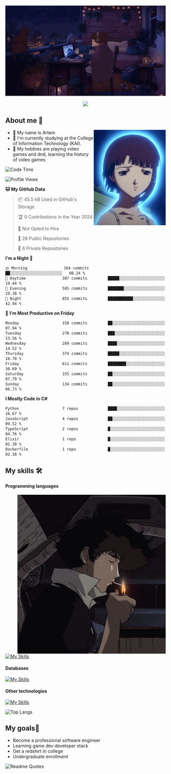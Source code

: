 <div align="center">
  <p>
    <img src="assets/lo-fi.gif">
  </p>
  <p>
    <img src="https://readme-typing-svg.herokuapp.com?color=%2336BCF7&lines=Welcome-to-my-profile&center=true&width=380&height=50&duration=4000&pause=1000">
  </p>
</div>

<div>
  <h2>About me 🚀</h2>
   <div align="center">
    <img src="assets/lain2.gif" align="right" height="300px">
  </div>
  <ul>
    <li>👨 My name is Artem</li>
    <li>🌱 I'm currently studying at the College of Information Technology (KAI).</li>
    <li>👾 My hobbies are playing video games and dnd, learning the history of video games </li>
  </ul>
</div>


<!--START_SECTION:waka-->
![Code Time](http://img.shields.io/badge/Code%20Time-238%20hrs%2017%20mins-blue)

![Profile Views](http://img.shields.io/badge/Profile%20Views-0-blue)

**🐱 My GitHub Data** 

> 📦 45.5 kB Used in GitHub's Storage 
 > 
> 🏆 0 Contributions in the Year 2024
 > 
> 🚫 Not Opted to Hire
 > 
> 📜 28 Public Repositories 
 > 
> 🔑 6 Private Repositories 
 > 
**I'm a Night 🦉** 

```text
🌞 Morning                164 commits         ██░░░░░░░░░░░░░░░░░░░░░░░   08.24 % 
🌆 Daytime                387 commits         █████░░░░░░░░░░░░░░░░░░░░   19.44 % 
🌃 Evening                585 commits         ███████░░░░░░░░░░░░░░░░░░   29.38 % 
🌙 Night                  855 commits         ███████████░░░░░░░░░░░░░░   42.94 % 
```
📅 **I'm Most Productive on Friday** 

```text
Monday                   158 commits         ██░░░░░░░░░░░░░░░░░░░░░░░   07.94 % 
Tuesday                  270 commits         ███░░░░░░░░░░░░░░░░░░░░░░   13.56 % 
Wednesday                289 commits         ████░░░░░░░░░░░░░░░░░░░░░   14.52 % 
Thursday                 374 commits         █████░░░░░░░░░░░░░░░░░░░░   18.78 % 
Friday                   611 commits         ████████░░░░░░░░░░░░░░░░░   30.69 % 
Saturday                 155 commits         ██░░░░░░░░░░░░░░░░░░░░░░░   07.79 % 
Sunday                   134 commits         ██░░░░░░░░░░░░░░░░░░░░░░░   06.73 % 
```


**I Mostly Code in C#** 

```text
Python                   7 repos             ████░░░░░░░░░░░░░░░░░░░░░   16.67 % 
JavaScript               4 repos             ██░░░░░░░░░░░░░░░░░░░░░░░   09.52 % 
TypeScript               2 repos             █░░░░░░░░░░░░░░░░░░░░░░░░   04.76 % 
Elixir                   1 repo              █░░░░░░░░░░░░░░░░░░░░░░░░   02.38 % 
Dockerfile               1 repo              █░░░░░░░░░░░░░░░░░░░░░░░░   02.38 % 
```




<!--END_SECTION:waka-->

## My skills 🛠️
#### Programming languages
<div align="center">
  <img src="assets/bebop_smoke.gif" align="right" height="500px">
</div>


[![My Skills](https://skillicons.dev/icons?i=go,cs,python)](https://skillicons.dev)
#### Databases
[![My Skills](https://skillicons.dev/icons?i=mysql,mongodb,postgres)](https://skillicons.dev)
#### Other technologies
[![My Skills](https://skillicons.dev/icons?i=unity,docker,git,wasm,githubactions,kafka)](https://skillicons.dev)

![Top Langs](https://github-readme-stats.vercel.app/api/top-langs/?username=nifle3&layout=compact&theme=nord)


## My goals🚀
- Become a professional software engineer
- Learning game dev developer stack
- Get a redshirt in college
- Undergraduate enrollment

![Readme Quotes](https://quotes-github-readme.vercel.app/api?type=horizontal&theme=nord) 
